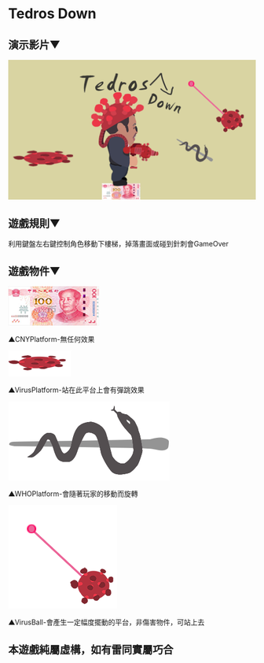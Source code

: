 # Tedros Down

## 演示影片▼
[![Tedros Down](https://raw.githubusercontent.com/XUGuanWei/Tedros-Down/master/IMG/BG.png)](https://youtu.be/lN1Z_li7AYk "Tap")
## 遊戲規則▼
利用鍵盤左右鍵控制角色移動下樓梯，掉落畫面或碰到針刺會GameOver

## 遊戲物件▼
![image](https://raw.githubusercontent.com/XUGuanWei/Tedros-Down/master/IMG/BasicPlatform.png)

▲CNYPlatform-無任何效果

![image](https://raw.githubusercontent.com/XUGuanWei/Tedros-Down/master/IMG/FanPlatform.png)

▲VirusPlatform-站在此平台上會有彈跳效果

![image](https://raw.githubusercontent.com/XUGuanWei/Tedros-Down/master/IMG/RoatePlatform.png)

▲WHOPlatform-會隨著玩家的移動而旋轉

![image](https://raw.githubusercontent.com/XUGuanWei/Tedros-Down/master/IMG/SpikedBall.png)

▲VirusBall-會產生一定幅度擺動的平台，非傷害物件，可站上去


## 本遊戲純屬虛構，如有雷同實屬巧合
